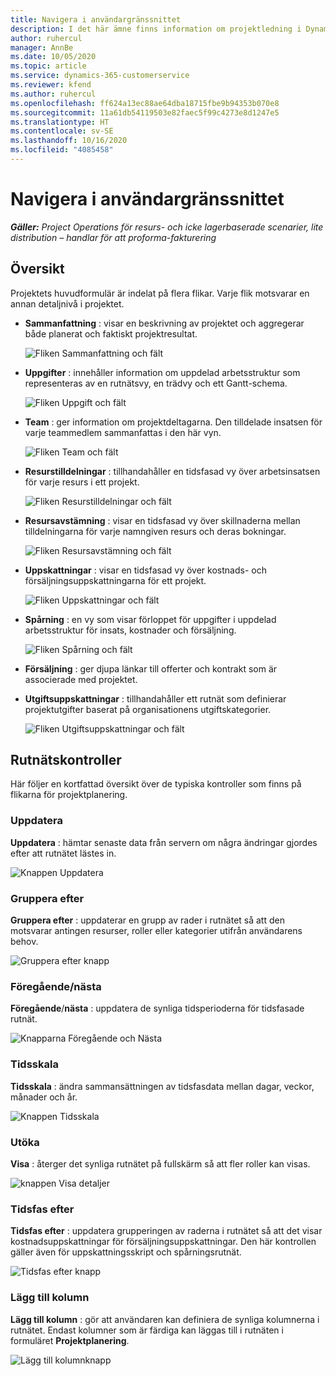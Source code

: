 ```yaml
---
title: Navigera i användargränssnittet
description: I det här ämne finns information om projektledning i Dynamics 365 i projektåtgärder.
author: ruhercul
manager: AnnBe
ms.date: 10/05/2020
ms.topic: article
ms.service: dynamics-365-customerservice
ms.reviewer: kfend
ms.author: ruhercul
ms.openlocfilehash: ff624a13ec88ae64dba18715fbe9b94353b070e8
ms.sourcegitcommit: 11a61db54119503e82faec5f99c4273e8d1247e5
ms.translationtype: HT
ms.contentlocale: sv-SE
ms.lasthandoff: 10/16/2020
ms.locfileid: "4085458"
---
```

# <a name="navigating-the-user-interface"></a>Navigera i användargränssnittet

_**Gäller:** Project Operations för resurs- och icke lagerbaserade scenarier, lite distribution – handlar för att proforma-fakturering_

## <a name="overview"></a>Översikt

Projektets huvudformulär är indelat på flera flikar. Varje flik motsvarar en annan detaljnivå i projektet.

- **Sammanfattning** : visar en beskrivning av projektet och aggregerar både planerat och faktiskt projektresultat.

    ![Fliken Sammanfattning och fält](media/navigation7.png)

- **Uppgifter** : innehåller information om uppdelad arbetsstruktur som representeras av en rutnätsvy, en trädvy och ett Gantt-schema.

    ![Fliken Uppgift och fält](media/navigation8.png)

- **Team** : ger information om projektdeltagarna. Den tilldelade insatsen för varje teammedlem sammanfattas i den här vyn.

    ![Fliken Team och fält](media/navigation9.png)

- **Resurstilldelningar** : tillhandahåller en tidsfasad vy över arbetsinsatsen för varje resurs i ett projekt.

    ![Fliken Resurstilldelningar och fält](media/navigation10.png)

- **Resursavstämning** : visar en tidsfasad vy över skillnaderna mellan tilldelningarna för varje namngiven resurs och deras bokningar.

    ![Fliken Resursavstämning och fält](media/navigation11.png)

- **Uppskattningar** : visar en tidsfasad vy över kostnads- och försäljningsuppskattningarna för ett projekt.

    ![Fliken Uppskattningar och fält](media/navigation12.png)

- **Spårning** : en vy som visar förloppet för uppgifter i uppdelad arbetsstruktur för insats, kostnader och försäljning.

    ![Fliken Spårning och fält](media/navigation13.png)

- **Försäljning** : ger djupa länkar till offerter och kontrakt som är associerade med projektet.

- **Utgiftsuppskattningar** : tillhandahåller ett rutnät som definierar projektutgifter baserat på organisationens utgiftskategorier.

    ![Fliken Utgiftsuppskattningar och fält](media/navigation14.png)

## <a name="grid-controls"></a>Rutnätskontroller

Här följer en kortfattad översikt över de typiska kontroller som finns på flikarna för projektplanering.

### <a name="refresh"></a>Uppdatera

**Uppdatera** : hämtar senaste data från servern om några ändringar gjordes efter att rutnätet lästes in.

![Knappen Uppdatera](media/navigation7.png)

### <a name="group-by"></a>Gruppera efter

**Gruppera efter** : uppdaterar en grupp av rader i rutnätet så att den motsvarar antingen resurser, roller eller kategorier utifrån användarens behov.

![Gruppera efter knapp](media/navigation6.png)

### <a name="previousnext"></a>Föregående/nästa

**Föregående**/**nästa** : uppdatera de synliga tidsperioderna för tidsfasade rutnät.

![Knapparna Föregående och Nästa](media/navigation2.png)

### <a name="timescale"></a>Tidsskala

**Tidsskala** : ändra sammansättningen av tidsfasdata mellan dagar, veckor, månader och år.

![Knappen Tidsskala](media/navigation3.png)

### <a name="expand"></a>Utöka

**Visa** : återger det synliga rutnätet på fullskärm så att fler roller kan visas.

![knappen Visa detaljer](media/navigation4.png)

### <a name="time-phase-by"></a>Tidsfas efter

**Tidsfas efter** : uppdatera grupperingen av raderna i rutnätet så att det visar kostnadsuppskattningar för försäljningsuppskattningar. Den här kontrollen gäller även för uppskattningsskript och spårningsrutnät.

![Tidsfas efter knapp](media/navigation0.png)

### <a name="add-column"></a>Lägg till kolumn

**Lägg till kolumn** : gör att användaren kan definiera de synliga kolumnerna i rutnätet. Endast kolumner som är färdiga kan läggas till i rutnäten i formuläret **Projektplanering**.

![Lägg till kolumnknapp](media/navigation5.png)
